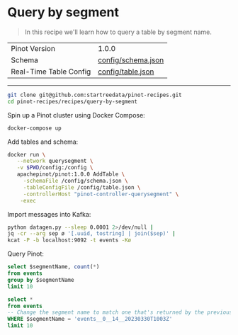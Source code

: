 # Query by segment

> In this recipe we'll learn how to query a table by segment name.

<table>
  <tr>
    <td>Pinot Version</td>
    <td>1.0.0</td>
  </tr>
  <tr>
    <td>Schema</td>
    <td><a href="config/schema.json">config/schema.json</a></td>
  </tr>
    <tr>
    <td>Real-Time Table Config</td>
    <td><a href="config/table.json">config/table.json</a></td>
  </tr>
</table>

<!-- This is the code for the following recipe: https://dev.startree.ai/docs/pinot/recipes/upserts-full -->

***

```bash
git clone git@github.com:startreedata/pinot-recipes.git
cd pinot-recipes/recipes/query-by-segment
```

Spin up a Pinot cluster using Docker Compose:

```bash
docker-compose up
```

Add tables and schema:

```bash
docker run \
   --network querysegment \
   -v $PWD/config:/config \
   apachepinot/pinot:1.0.0 AddTable \
     -schemaFile /config/schema.json \
     -tableConfigFile /config/table.json \
     -controllerHost "pinot-controller-querysegment" \
    -exec
```

Import messages into Kafka:

```bash
python datagen.py --sleep 0.0001 2>/dev/null |
jq -cr --arg sep ø '[.uuid, tostring] | join($sep)' |
kcat -P -b localhost:9092 -t events -Kø
```

Query Pinot:

```sql
select $segmentName, count(*)
from events
group by $segmentName
limit 10
```


```sql
select *
from events
-- Change the segment name to match one that's returned by the previous query
WHERE $segmentName = 'events__0__14__20230330T1003Z'
limit 10
```
